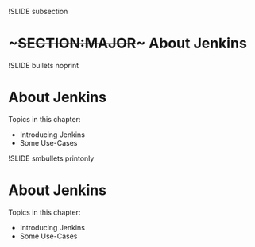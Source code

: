 !SLIDE subsection
# ~~~SECTION:MAJOR~~~ About Jenkins

!SLIDE bullets noprint
# About Jenkins
Topics in this chapter:

* Introducing Jenkins
* Some Use-Cases

!SLIDE smbullets printonly
# About Jenkins
Topics in this chapter:

* Introducing Jenkins
* Some Use-Cases

